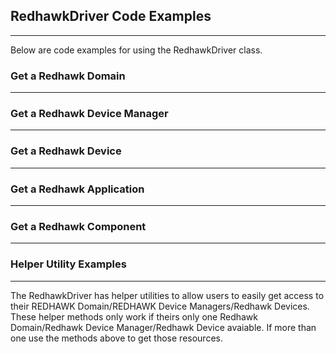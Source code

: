 ## RedhawkDriver Code Examples
***

Below are code examples for using the RedhawkDriver class. 

### Get a Redhawk Domain
***

<!--MACRO{snippet|id=rhdrivergetdomain|file=src/test/java/redhawk/driver/RedhawkDriverTestIT.java} -->

### Get a Redhawk Device Manager
***  

<!--MACRO{snippet|id=rhdrivergetdevicemanager|file=src/test/java/redhawk/driver/RedhawkDriverTestIT.java} -->

### Get a Redhawk Device
***  

<!--MACRO{snippet|id=rhdrivergetdevice|file=src/test/java/redhawk/driver/RedhawkDriverTestIT.java} -->

### Get a Redhawk Application 
***  

<!--MACRO{snippet|id=rhdrivergetapplication|file=src/test/java/redhawk/driver/RedhawkDriverTestIT.java} -->

### Get a Redhawk Component 
***

<!--MACRO{snippet|id=rhdrivergetcomponent|file=src/test/java/redhawk/driver/RedhawkDriverTestIT.java} -->

### Helper Utility Examples 
***  

The RedhawkDriver has helper utilities to allow users to easily get access to their REDHAWK Domain/REDHAWK Device Managers/Redhawk Devices. These helper methods only work if theirs only one Redhawk Domain/Redhawk Device Manager/Redhawk Device avaiable. If more than one use the methods above to get those resources. 

<!-- MACRO{snippet|id=rhdriverhelpers|file=src/test/java/redhawk/driver/RedhawkDriverTestIT.java} -->

